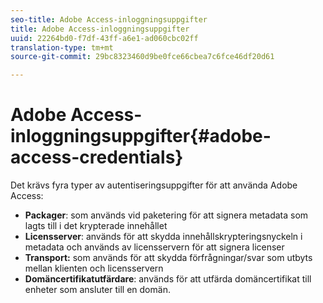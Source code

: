 ```yaml
---
seo-title: Adobe Access-inloggningsuppgifter
title: Adobe Access-inloggningsuppgifter
uuid: 22264bd0-f7df-43ff-a6e1-ad060cbc02ff
translation-type: tm+mt
source-git-commit: 29bc8323460d9be0fce66cbea7c6fce46df20d61

---
```



# Adobe Access-inloggningsuppgifter{#adobe-access-credentials}

Det krävs fyra typer av autentiseringsuppgifter för att använda Adobe Access:

* **Packager**: som används vid paketering för att signera metadata som lagts till i det krypterade innehållet
* **Licensserver**: används för att skydda innehållskrypteringsnyckeln i metadata och används av licensservern för att signera licenser
* **Transport:** som används för att skydda förfrågningar/svar som utbyts mellan klienten och licensservern
* **Domäncertifikatutfärdare**: används för att utfärda domäncertifikat till enheter som ansluter till en domän.


